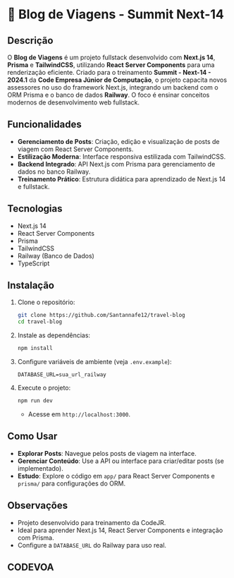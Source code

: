 # 🧳 Blog de Viagens - Summit Next-14

## Descrição
O **Blog de Viagens** é um projeto fullstack desenvolvido com **Next.js 14**, **Prisma** e **TailwindCSS**, utilizando **React Server Components** para uma renderização eficiente. Criado para o treinamento **Summit - Next-14 - 2024.1** da **Code Empresa Júnior de Computação**, o projeto capacita novos assessores no uso do framework Next.js, integrando um backend com o ORM Prisma e o banco de dados **Railway**. O foco é ensinar conceitos modernos de desenvolvimento web fullstack.

## Funcionalidades
- **Gerenciamento de Posts**: Criação, edição e visualização de posts de viagem com React Server Components.
- **Estilização Moderna**: Interface responsiva estilizada com TailwindCSS.
- **Backend Integrado**: API Next.js com Prisma para gerenciamento de dados no banco Railway.
- **Treinamento Prático**: Estrutura didática para aprendizado de Next.js 14 e fullstack.

## Tecnologias
- Next.js 14
- React Server Components
- Prisma
- TailwindCSS
- Railway (Banco de Dados)
- TypeScript

## Instalação
1. Clone o repositório:
   ```bash
   git clone https://github.com/Santannafe12/travel-blog
   cd travel-blog
   ```
2. Instale as dependências:
   ```bash
   npm install
   ```
3. Configure variáveis de ambiente (veja `.env.example`):
   ```plaintext
   DATABASE_URL=sua_url_railway
   ```
4. Execute o projeto:
   ```bash
   npm run dev
   ```
   - Acesse em `http://localhost:3000`.

## Como Usar
- **Explorar Posts**: Navegue pelos posts de viagem na interface.
- **Gerenciar Conteúdo**: Use a API ou interface para criar/editar posts (se implementado).
- **Estudo**: Explore o código em `app/` para React Server Components e `prisma/` para configurações do ORM.

## Observações
- Projeto desenvolvido para treinamento da CodeJR.
- Ideal para aprender Next.js 14, React Server Components e integração com Prisma.
- Configure a `DATABASE_URL` do Railway para uso real.

## CODEVOA
